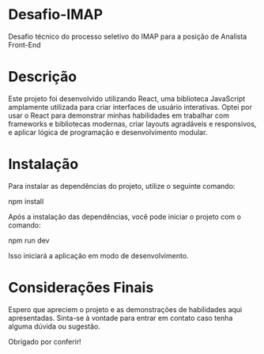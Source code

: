 # Desafio-IMAP
Desafio técnico do processo seletivo do IMAP para a posição de Analista Front-End

# Descrição
Este projeto foi desenvolvido utilizando React, uma biblioteca JavaScript amplamente utilizada para criar interfaces de usuário interativas. Optei por usar o React para demonstrar minhas habilidades em trabalhar com frameworks e bibliotecas modernas, criar layouts agradáveis e responsivos, e aplicar lógica de programação e desenvolvimento modular.

# Instalação
Para instalar as dependências do projeto, utilize o seguinte comando:

npm install

Após a instalação das dependências, você pode iniciar o projeto com o comando:

npm run dev

Isso iniciará a aplicação em modo de desenvolvimento.

# Considerações Finais
Espero que apreciem o projeto e as demonstrações de habilidades aqui apresentadas. Sinta-se à vontade para entrar em contato caso tenha alguma dúvida ou sugestão.

Obrigado por conferir!
